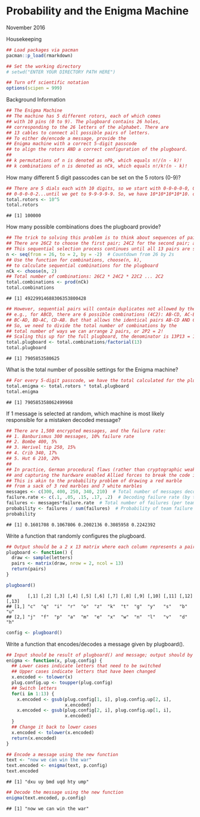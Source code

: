 Probability and the Enigma Machine
================
November 2016

Housekeeping

``` r
## Load packages via pacman
pacman::p_load(rmarkdown)

## Set the working directory
# setwd("ENTER YOUR DIRECTORY PATH HERE")

## Turn off scientific notation
options(scipen = 999)
```

Background Information

``` r
## The Enigma Machine
## The machine has 5 different rotors, each of which comes 
## with 10 pins (0 to 9). The plugboard contains 26 holes, 
## corresponding to the 26 letters of the alphabet. There are 
## 13 cables to connect all possible pairs of letters.
## To either de/encode a message, provide the
## Enigma machine with a correct 5-digit passcode 
## to align the rotors AND a correct configuration of the plugboard.
## 
## k permutations of n is denoted as nPk, which equals n!/(n - k)!
## k combinations of n is denoted as nCk, which equals n!/k!(n - k)!
```

How many different 5 digit passcodes can be set on the 5 rotors (0-9)?

``` r
## There are 5 dials each with 10 digits, so we start with 0-0-0-0-0, 0-0-0-0-1, 
## 0-0-0-0-2...until we get to 9-9-9-9-9. So, we have 10*10*10*10*10. or 
total.rotors <- 10^5
total.rotors
```

    ## [1] 100000

How many possible combinations does the plugboard provide?

``` r
## The trick to solving this problem is to think about sequences of pairs
## There are 26C2 to choose the first pair; 24C2 for the second pair; and so on.
## This sequential selection process continues until all 13 pairs are selected.
n <- seq(from = 26, to = 2, by = -2)  # Countdown from 26 by 2s 
## Use the function for combinations, choose(n, k), 
## to calculate sequential combinations for the plugboard
nCk <- choose(n, 2)
## Total number of combinations: 26C2 * 24C2 * 22C2 ... 2C2
total.combinations <- prod(nCk)
total.combinations
```

    ## [1] 49229914688306353800428

``` r
## However, sequential pairs will contain duplicates not allowed by the machine.
## e.g., for ABCD, there are 6 possible combinations (4C2): AB-CD, AC-BD, AD-BC, 
## BC-AD, BD-AC, CD-AB. But that allows the identical pairs AB-CD AND CD-AB.
## So, we need to divide the total number of combinations by the 
## total number of ways we can arrange 2 pairs, or 2P2 = 2! 
## Scaling this up for the full plugboard, the denominator is 13P13 = 13!
total.plugboard <- total.combinations/factorial(13)
total.plugboard
```

    ## [1] 7905853580625

What is the total number of possible settings for the Enigma machine?

``` r
## For every 5-digit passcode, we have the total calculated for the plugboard, so
total.enigma <- total.rotors * total.plugboard
total.enigma
```

    ## [1] 790585358062499968

If 1 message is selected at random, which machine is most likely responsible for a mistaken decoded message?

``` r
## There are 1,500 encrypted messages, and the failure rate:
## 1. Banburismus 300 messages, 10% failure rate
## 2. Bombe 400, 5%
## 3. Herivel tip 250, 15%
## 4. Crib 340, 17%
## 5. Hut 6 210, 20%
## 
## In practice, German procedural flaws (rather than cryptographic weaknesses) 
## and capturing the hardware enabled Allied forces to break the code in WWII. 
## This is akin to the probability problem of drawing a red marble  
## from a sack of 3 red marbles and 7 white marbles
messages <- c(300, 400, 250, 340, 210)  # Total number of messages decoded by each team
failure.rate <- c(.1, .05, .15, .17, .2)  # Decoding failure rate (by team)
failures <- messages*failure.rate  # Total number of failures (per team)
probability <- failures / sum(failures)  # Probability of team failure by total failures
probability
```

    ## [1] 0.1601708 0.1067806 0.2002136 0.3085958 0.2242392

Write a function that randomly configures the plugboard.

``` r
## Output should be a 2 x 13 matrix where each column represents a pair of letters.
plugboard <- function() {
  draw <- sample(letters)
  pairs <- matrix(draw, nrow = 2, ncol = 13)
  return(pairs)
}

plugboard()
```

    ##      [,1] [,2] [,3] [,4] [,5] [,6] [,7] [,8] [,9] [,10] [,11] [,12] [,13]
    ## [1,] "c"  "q"  "i"  "r"  "o"  "z"  "k"  "t"  "g"  "y"   "s"   "b"   "u"  
    ## [2,] "j"  "f"  "p"  "a"  "m"  "e"  "x"  "w"  "n"  "l"   "v"   "d"   "h"

``` r
config <- plugboard()
```

Write a function that encodes/decodes a message given by plugboard().

``` r
## Input should be result of plugboard() and message; output should by decoded message.
enigma <- function(x, plug.config) {
  ## Lower cases indicate letters that need to be switched
  ## Upper cases indicate letters that have been changed
  x.encoded <- tolower(x)
  plug.config.up <- toupper(plug.config)
  ## Switch letters
  for(i in 1:13) {
    x.encoded <- gsub(plug.config[1, i], plug.config.up[2, i],
                      x.encoded)
    x.encoded <- gsub(plug.config[2, i], plug.config.up[1, i],
                      x.encoded)
  }
  ## Change it back to lower cases
  x.encoded <- tolower(x.encoded)
  return(x.encoded)
}

## Encode a message using the new function
text <- "now we can win the war"
text.encoded <- enigma(text, p.config)
text.encoded
```

    ## [1] "dxu uy bmd uqd hty ump"

``` r
## Decode the message using the new function
enigma(text.encoded, p.config)
```

    ## [1] "now we can win the war"
